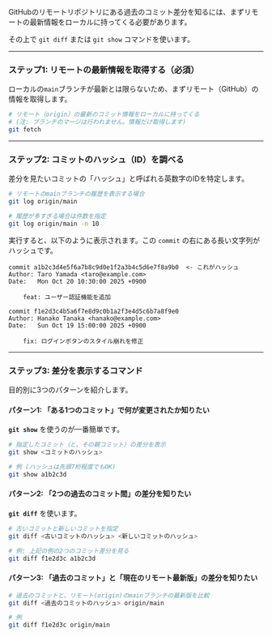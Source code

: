 GitHubのリモートリポジトリにある過去のコミット差分を知るには、まずリモートの最新情報をローカルに持ってくる必要があります。

その上で `git diff` または `git show` コマンドを使います。

-----

### ステップ1: リモートの最新情報を取得する（必須）

ローカルの`main`ブランチが最新とは限らないため、まずリモート（GitHub）の情報を取得します。

```bash
# リモート（origin）の最新のコミット情報をローカルに持ってくる
# (注: ブランチのマージは行われません。情報だけ取得します)
git fetch
```

-----

### ステップ2: コミットのハッシュ（ID）を調べる

差分を見たいコミットの「ハッシュ」と呼ばれる英数字のIDを特定します。

```bash
# リモートのmainブランチの履歴を表示する場合
git log origin/main

# 履歴が多すぎる場合は件数を指定
git log origin/main -n 10
```

実行すると、以下のように表示されます。この `commit` の右にある長い文字列がハッシュです。

```
commit a1b2c3d4e5f6a7b8c9d0e1f2a3b4c5d6e7f8a9b0  <- これがハッシュ
Author: Taro Yamada <taro@example.com>
Date:   Mon Oct 20 10:30:00 2025 +0900

    feat: ユーザー認証機能を追加

commit f1e2d3c4b5a6f7e8d9c0b1a2f3e4d5c6b7a8f9e0
Author: Hanako Tanaka <hanako@example.com>
Date:   Sun Oct 19 15:00:00 2025 +0900

    fix: ログインボタンのスタイル崩れを修正
```

-----

### ステップ3: 差分を表示するコマンド

目的別に3つのパターンを紹介します。

#### パターン1: 「ある1つのコミット」で何が変更されたか知りたい

**`git show`** を使うのが一番簡単です。

```bash
# 指定したコミット（と、その親コミット）の差分を表示
git show <コミットのハッシュ>

# 例 (ハッシュは先頭7桁程度でもOK)
git show a1b2c3d
```

#### パターン2: 「2つの過去のコミット間」の差分を知りたい

**`git diff`** を使います。

```bash
# 古いコミットと新しいコミットを指定
git diff <古いコミットのハッシュ> <新しいコミットのハッシュ>

# 例: 上記の例の2つのコミット差分を見る
git diff f1e2d3c a1b2c3d
```

#### パターン3: 「過去のコミット」と「現在のリモート最新版」の差分を知りたい

```bash
# 過去のコミットと、リモート(origin)のmainブランチの最新版を比較
git diff <過去のコミットのハッシュ> origin/main

# 例
git diff f1e2d3c origin/main
```
